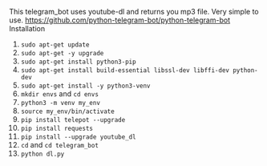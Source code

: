 This telegram_bot uses youtube-dl and returns you mp3 file.
Very simple to use.
https://github.com/python-telegram-bot/python-telegram-bot
Installation

1. `sudo apt-get update`
2. `sudo apt-get -y upgrade`
3. `sudo apt-get install python3-pip`
4. `sudo apt-get install build-essential libssl-dev libffi-dev python-dev`
5. `sudo apt-get install -y python3-venv` 
6. `mkdir envs` and `cd envs`
7. `python3 -m venv my_env`
8. `source my_env/bin/activate`
9. `pip install telepot --upgrade`
10. `pip install requests`
11. `pip install --upgrade youtube_dl`
12. `cd` and `cd telegram_bot`
13. `python dl.py`
